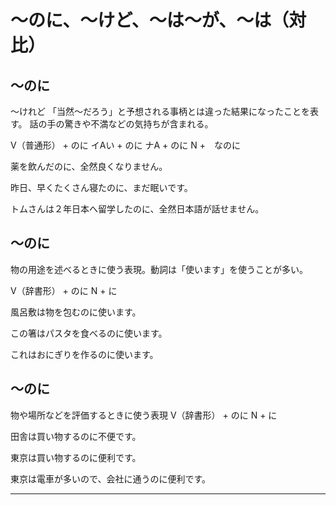 # 〜のに、〜けど、〜は〜が、〜は（対比）


## 〜のに
〜けれど   「当然〜だろう」と予想される事柄とは違った結果になったことを表す。
話の手の驚きや不満などの気持ちが含まれる。

V（普通形） + のに イAい + のに ナA + のに N +　なのに

薬を飲んだのに、全然良くなりません。

昨日、早くたくさん寝たのに、まだ眠いです。

トムさんは２年日本へ留学したのに、全然日本語が話せません。

## 〜のに
物の用途を述べるときに使う表現。動詞は「使います」を使うことが多い。

V（辞書形） + のに N + に

風呂敷は物を包むのに使います。

この箸はパスタを食べるのに使います。

これはおにぎりを作るのに使います。

## 〜のに
物や場所などを評価するときに使う表現
V（辞書形） + のに N + に

田舎は買い物するのに不便です。

東京は買い物するのに便利です。

東京は電車が多いので、会社に通うのに便利です。

---
